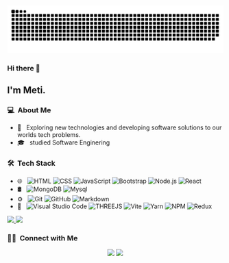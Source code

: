 
<!--horizontal divider(gradiant)-->
<!-- <img src="https://raw.githubusercontent.com/platane/snk/output/github-contribution-grid-snake.svg"> -->
<!--- snake -->
<img src="https://raw.githubusercontent.com/platane/snk/output/github-contribution-grid-snake.svg">

### Hi there 👋

<h2>I'm Meti.</h2>

<h3> 💻 &nbsp;About Me </h3>

- 🤔 &nbsp; Exploring new technologies and developing software solutions to our worlds tech problems.
- 🎓 &nbsp; studied Software Enginering


<h3> 🛠 &nbsp;Tech Stack</h3>

- 🌐 &nbsp;
  ![HTML](https://img.shields.io/badge/-HTML-333333?style=flat&logo=HTML5)
  ![CSS](https://img.shields.io/badge/-CSS-333333?style=flat&logo=CSS3&logoColor=1572B6)
  ![JavaScript](https://img.shields.io/badge/-JavaScript-333333?style=flat&logo=javascript)
  ![Bootstrap](https://img.shields.io/badge/-Bootstrap-333333?style=flat&logo=bootstrap&logoColor=563D7C)
  ![Node.js](https://img.shields.io/badge/-Node.js-333333?style=flat&logo=node.js)
  ![React](https://img.shields.io/badge/-React-333333?style=flat&logo=react)
- 🛢 &nbsp;
  ![MongoDB](https://img.shields.io/badge/-MongoDB-333333?style=flat&logo=mongodb)
  ![Mysql](https://shields.io/badge/MySQL-lightgrey?logo=mysql&style=plastic&logoColor=white&labelColor=blue)
- ⚙️ &nbsp;
  ![Git](https://img.shields.io/badge/-Git-333333?style=flat&logo=git)
  ![GitHub](https://img.shields.io/badge/-GitHub-333333?style=flat&logo=github)
  ![Markdown](https://img.shields.io/badge/-Markdown-333333?style=flat&logo=markdown)
- 🔧 &nbsp;
  ![Visual Studio Code](https://img.shields.io/badge/VSCode-0078D4?style=for-the-badge&logo=visual%20studio%20code&logoColor=white)
  ![THREEJS](https://img.shields.io/badge/ThreeJs-black?style=for-the-badge&logo=three.js&logoColor=white)
  ![Vite](https://img.shields.io/badge/Vite-B73BFE?style=for-the-badge&logo=vite&logoColor=FFD62E)
  ![Yarn](https://img.shields.io/badge/Yarn-2C8EBB?style=for-the-badge&logo=yarn&logoColor=white)
  ![NPM](https://img.shields.io/badge/npm-CB3837?style=for-the-badge&logo=npm&logoColor=white)
  ![Redux](https://img.shields.io/badge/Redux-593D88?style=for-the-badge&logo=redux&logoColor=white)


<p>
<a href="https://github.com/AVS1508">
  <img height="180em" src="https://github-readme-stats.vercel.app/api?username=cdthomp1&show_icons=true&theme=radical" />
  <img height="180em" src="https://github-readme-stats-eight-theta.vercel.app/api/top-langs/?username=cdthomp1&theme=radical&layout=compact&exclude_lang=java+r" />
</a>
</p>


<h3> 🤝🏻 &nbsp;Connect with Me </h3>

<p align="center">
<a href="https://www.linkedin.com/in/mehdi-filban/"><img src="https://img.shields.io/badge/-Mehdi%20Filban-0077B5?style=flat-square&logo=Linkedin&logoColor=white"/></a>
<a href="mailto:mehdifilban.work@gmail.com"><img src="https://img.shields.io/badge/-mehdifilban.work@gmail.com-D14836?style=flat-square&logo=Gmail&logoColor=white"/></a>
